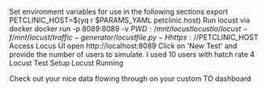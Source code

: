 Set environment variables for use in the following sections
export PETCLINIC_HOST=$(yq r $PARAMS_YAML petclinic.host)
Run locust via docker
docker run -p 8089:8089 -v $PWD:/mnt/locust locustio/locust -f /mnt/locust/traffic-generator/locustfile.py -H https://$PETCLINIC_HOST
Access Locus UI
open http://localhost:8089
Click on 'New Test' and provide the number of users to simulate. I used 10 users with hatch rate 4
Locust Test Setup Locust Running

Check out your nice data flowing through on your custom TO dashboard